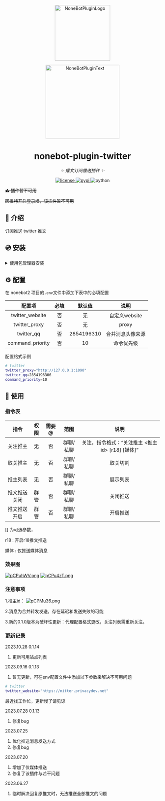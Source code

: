 <div align="center">
  <a href="https://v2.nonebot.dev/store"><img src="https://github.com/A-kirami/nonebot-plugin-template/blob/resources/nbp_logo.png" width="180" height="180" alt="NoneBotPluginLogo"></a>
  <br>
  <p><img src="https://github.com/A-kirami/nonebot-plugin-template/blob/resources/NoneBotPlugin.svg" width="240" alt="NoneBotPluginText"></p>
</div>

<div align="center">

# nonebot-plugin-twitter

_✨ 推文订阅推送插件 ✨_


<a href="./LICENSE">
    <img src="https://img.shields.io/github/license/nek0us/nonebot-plugin-twitter.svg" alt="license">
</a>
<a href="https://pypi.python.org/pypi/nonebot-plugin-twitter">
    <img src="https://img.shields.io/pypi/v/nonebot-plugin-twitter.svg" alt="pypi">
</a>
<img src="https://img.shields.io/badge/python-3.8+-blue.svg" alt="python">

</div>

~~⚠ 插件暂不可用~~

~~因推特开启登录墙，该插件暂不可用~~

## 📖 介绍

订阅推送 twitter 推文

## 💿 安装

<details>
<summary>使用包管理器安装</summary>
在 nonebot2 项目的插件目录下, 打开命令行, 根据你使用的包管理器, 输入相应的安装命令

<details>
<summary>pip</summary>

    pip install nonebot-plugin-twitter
</details>
<details>
<summary>pdm</summary>

    pdm add nonebot-plugin-twitter
</details>
<details>
<summary>poetry</summary>

    poetry add nonebot-plugin-twitter
</details>
<details>
<summary>conda</summary>

    conda install nonebot-plugin-twitter
</details>

打开 nonebot2 项目根目录下的 `pyproject.toml` 文件, 在 `[tool.nonebot]` 部分追加写入

    plugins = ["nonebot_plugin_twitter"]

</details>

## ⚙️ 配置

 
在 nonebot2 项目的`.env`文件中添加下表中的必填配置

| 配置项 | 必填 | 默认值 | 说明 |
|:-----:|:----:|:----:|:----:|
| twitter_website | 否 | 无 | 自定义website |
| twitter_proxy | 否 | 无 | proxy |
| twitter_qq | 否 | 2854196310 | 合并消息头像来源 |
| command_priority | 否 | 10 | 命令优先级 |

配置格式示例
```bash
# twitter
twitter_proxy="http://127.0.0.1:1090"
twitter_qq=2854196306
command_priority=10
```

## 🎉 使用
### 指令表
| 指令 | 权限 | 需要@ | 范围 | 说明 |
|:-----:|:----:|:----:|:----:|:----:|
| 关注推主 | 无 | 否 | 群聊/私聊 | 关注，指令格式：“关注推主 <推主id> [r18] [媒体]”|
| 取关推主 | 无 | 否 | 群聊/私聊 | 取关切割 |
| 推主列表 | 无 | 否 | 群聊/私聊 | 展示列表 |
| 推文推送关闭 | 群管 | 否 | 群聊/私聊 | 关闭推送 |
| 推文推送开启 | 群管 | 否 | 群聊/私聊 | 开启推送 |


[] 为可选参数，

r18 : 开启r18推文推送

媒体 : 仅推送媒体消息

### 效果图
[![pCPuhWV.png](https://s1.ax1x.com/2023/06/05/pCPuhWV.png)](https://imgse.com/i/pCPuhWV)
[![pCPu4zT.png](https://s1.ax1x.com/2023/06/05/pCPu4zT.png)](https://imgse.com/i/pCPu4zT)
### 注意事项
1.推主id：
[![pCPMu36.png](https://s1.ax1x.com/2023/06/05/pCPMu36.png)](https://imgse.com/i/pCPMu36)

2.消息为合并转发发送，存在延迟和发送失败的可能

3.新的0.1.0版本为破坏性更新：代理配置格式更改，关注列表需重新关注。

### 更新记录

2023.10.28 0.1.14
1. 更新可用站点列表


2023.09.16 0.1.13
1. 暂无更新，可在env配置文件中添加以下参数来解决不可用问题
```bash
# twitter
twitter_website="https://nitter.privacydev.net"
```

最近找工作忙，更新慢了请见谅


2023.07.28 0.1.13
1. 修复bug


2023.07.25

1. 优化推送消息发送方式
2. 修复bug

2023.07.20

1. 增加了仅媒体推送
2. 修复了该插件与若干问题


2023.06.27

1. 临时解决回复原推文时，无法推送全部推文的问题
